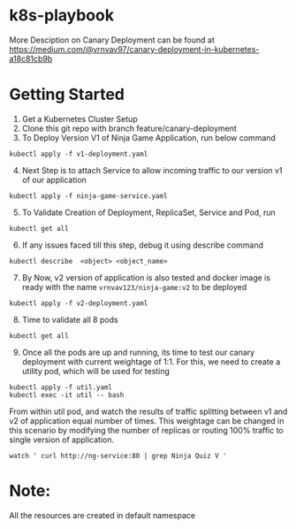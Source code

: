 # k8s-playbook

More Desciption on Canary Deployment can be found at https://medium.com/@vrnvav97/canary-deployment-in-kubernetes-a18c81cb9b

# Getting Started

1. Get a Kubernetes Cluster Setup
2. Clone this git repo with branch feature/canary-deployment
3. To Deploy Version V1 of Ninja Game Application, run below command
```
kubectl apply -f v1-deployment.yaml
```
4. Next Step is to attach Service to allow incoming traffic to our version v1 of our application
```
kubectl apply -f ninja-game-service.yaml
```
5. To Validate Creation of Deployment, ReplicaSet, Service and Pod, run
```
kubectl get all
```
6. If any issues faced till this step, debug it using describe command
```
kubectl describe  <object> <object_name>
```
7. By Now, v2 version of application is also tested and docker image is ready with the name ```vrnvav123/ninja-game:v2``` to be deployed
```
kubectl apply -f v2-deployment.yaml
```
8. Time to validate all 8 pods 
```
kubectl get all
```
9. Once all the pods are up and running, its time to test our canary deployment with current weightage of 1:1. For this, we need to create a utility pod, which will be used for testing
```
kubectl apply -f util.yaml
kubectl exec -it util -- bash
```
From within util pod, and watch the results of traffic splitting between v1 and v2 of application equal number of times. This weightage can be changed in this scenario by modifying the number of replicas or routing 100% traffic to single version of application.
```
watch ' curl http://ng-service:80 | grep Ninja Quiz V '
```



# Note:
All the resources are created in default namespace
